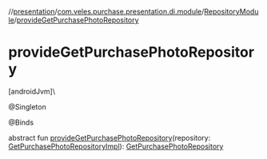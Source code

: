 //[presentation](../../../index.md)/[com.veles.purchase.presentation.di.module](../index.md)/[RepositoryModule](index.md)/[provideGetPurchasePhotoRepository](provide-get-purchase-photo-repository.md)

# provideGetPurchasePhotoRepository

[androidJvm]\

@Singleton

@Binds

abstract fun [provideGetPurchasePhotoRepository](provide-get-purchase-photo-repository.md)(repository: [GetPurchasePhotoRepositoryImpl](../../../../data/data/com.veles.purchase.data.repository.storage.get/-get-purchase-photo-repository-impl/index.md)): [GetPurchasePhotoRepository](../../../../domain/domain/com.veles.purchase.domain.repository.purchase/-get-purchase-photo-repository/index.md)
